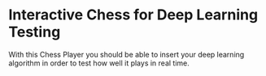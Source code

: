 # Interactive Chess for Deep Learning Testing
With this Chess Player you should be able to insert your deep learning algorithm in order to test how well it plays in real time.
